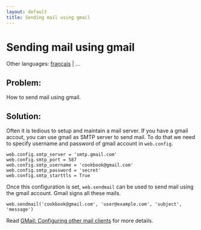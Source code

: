 ```yaml
---
layout: default
title: Sending mail using gmail
---
```


# Sending mail using gmail

Other languages: [français](/../cookbook/sendmail_using_gmail.fr) | ...

## Problem:

How to send mail using gmail.

## Solution:

Often it is tedious to setup and maintain a mail server. If you have a
gmail accout, you can use gmail as SMTP server to send mail. To do
that we need to specify username and password of gmail account in
`web.config`.

    web.config.smtp_server = 'smtp.gmail.com'
    web.config.smtp_port = 587
    web.config.smtp_username = 'cookbook@gmail.com'
    web.config.smtp_password = 'secret'
    web.config.smtp_starttls = True

Once this configuration is set, `web.sendmail` can be used to send
mail using the gmail account. Gmail signs all these mails.

    web.sendmail('cookbook@gmail.com', 'user@example.com', 'subject', 'message')

Read [GMail: Configuring other mail clients][1] for more details.

[1]: http://mail.google.com/support/bin/answer.py?hl=en&answer=13287
